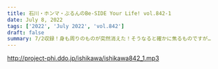 ```yaml
---
title: 石川・ホンマ・ぶるんのBe-SIDE Your Life! vol.842-1
date: July 8, 2022
tags: ['2022', 'July 2022', 'vol.842']
draft: false
summary: 7/2収録！身も周りのものが突然消えた！そうなると確かに焦るものですが…
---
```


http://project-phi.ddo.jp/ishikawa/ishikawa842_1.mp3